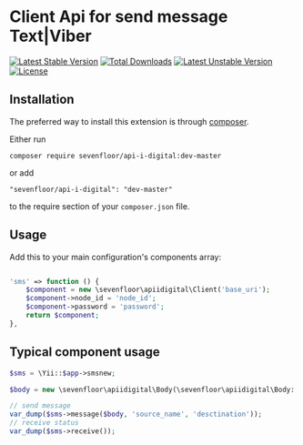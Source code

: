 # Client Api for send message Text|Viber


[![Latest Stable Version](https://poser.pugx.org/ignatenkovnikita/yii2-digitaldirect-ivr/v/stable)](https://packagist.org/packages/sevenfloor/api-i-digital) [![Total Downloads](https://poser.pugx.org/sevenfloor/api-i-digital/downloads)](https://packagist.org/packages/sevenfloor/api-i-digital) [![Latest Unstable Version](https://poser.pugx.org/sevenfloor/api-i-digital/v/unstable)](https://packagist.org/packages/sevenfloor/api-i-digital) [![License](https://poser.pugx.org/sevenfloor/api-i-digital/license)](https://packagist.org/packages/sevenfloor/api-i-digital)

Installation
------------

The preferred way to install this extension is through [composer](http://getcomposer.org/download/).

Either run

```
composer require sevenfloor/api-i-digital:dev-master
```

or add

```
"sevenfloor/api-i-digital": "dev-master"
```

to the require section of your `composer.json` file.

Usage
-----

Add this to your main configuration's components array:

```php

'sms' => function () {
    $component = new \sevenfloor\apiidigital\Client('base_uri');
    $component->node_id = 'node_id';
    $component->password = 'password';
    return $component;
},
```
Typical component usage
-----------------------
```php
$sms = \Yii::$app->smsnew;

$body = new \sevenfloor\apiidigital\Body(\sevenfloor\apiidigital\Body::TYPE_TEXT, 'test');

// send message
var_dump($sms->message($body, 'source_name', 'desctination'));
// receive status
var_dump($sms->receive());
```